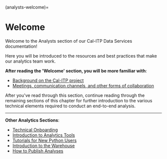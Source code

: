 (analysts-welcome)=

# Welcome

Welcome to the Analysts section of our Cal-ITP Data Services documentation!

Here you will be introduced to the resources and best practices that make our analytics team work.

**After reading the 'Welcome' section, you will be more familiar with**:

* [Background on the Cal-ITP project](calitp-background)
* [Meetings, communication channels, and other forms of collaboration](how-we-work)

After you've read through this section, continue reading through the remaining sections of this chapter for further introduction to the various technical elements required to conduct an end-to-end analysis.

---

**Other Analytics Sections**:

* [Technical Onboarding](technical-onboarding)
* [Introduction to Analytics Tools](intro-analytics-tools)
* [Tutorials for New Python Users](beginner_analysts_tutorials)
* [Introduction to the Warehouse](intro-warehouse)
* [How to Publish Analyses](publish-analyses)
